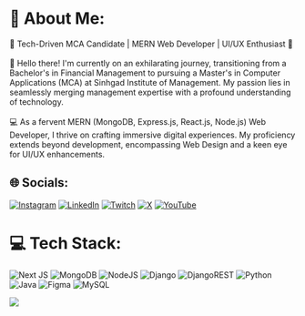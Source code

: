 # 💫 About Me:
🌟 Tech-Driven MCA Candidate | MERN Web Developer | UI/UX Enthusiast 🚀<br><br>👋 Hello there! I'm currently on an exhilarating journey, transitioning from a Bachelor's in Financial Management to pursuing a Master's in Computer Applications (MCA) at Sinhgad Institute of Management. My passion lies in seamlessly merging management expertise with a profound understanding of technology.<br><br>💻 As a fervent MERN (MongoDB, Express.js, React.js, Node.js) Web Developer, I thrive on crafting immersive digital experiences. My proficiency extends beyond development, encompassing Web Design and a keen eye for UI/UX enhancements.


## 🌐 Socials:
[![Instagram](https://img.shields.io/badge/Instagram-%23E4405F.svg?logo=Instagram&logoColor=white)](https://instagram.com/blockbusterandy) [![LinkedIn](https://img.shields.io/badge/LinkedIn-%230077B5.svg?logo=linkedin&logoColor=white)](https://linkedin.com/in/blockbusterandy) [![Twitch](https://img.shields.io/badge/Twitch-%239146FF.svg?logo=Twitch&logoColor=white)](https://twitch.tv/blockbusterandy) [![X](https://img.shields.io/badge/X-black.svg?logo=X&logoColor=white)](https://x.com/BlockbusterAndy) [![YouTube](https://img.shields.io/badge/YouTube-%23FF0000.svg?logo=YouTube&logoColor=white)](https://youtube.com/@blockbusterandy) 

# 💻 Tech Stack:
![Next JS](https://img.shields.io/badge/Next-black?style=for-the-badge&logo=next.js&logoColor=white) ![MongoDB](https://img.shields.io/badge/MongoDB-%234ea94b.svg?style=for-the-badge&logo=mongodb&logoColor=white) ![NodeJS](https://img.shields.io/badge/node.js-6DA55F?style=for-the-badge&logo=node.js&logoColor=white) ![Django](https://img.shields.io/badge/django-%23092E20.svg?style=for-the-badge&logo=django&logoColor=white) ![DjangoREST](https://img.shields.io/badge/DJANGO-REST-ff1709?style=for-the-badge&logo=django&logoColor=white&color=ff1709&labelColor=gray) ![Python](https://img.shields.io/badge/python-3670A0?style=for-the-badge&logo=python&logoColor=ffdd54) ![Java](https://img.shields.io/badge/java-%23ED8B00.svg?style=for-the-badge&logo=openjdk&logoColor=white) ![Figma](https://img.shields.io/badge/figma-%23F24E1E.svg?style=for-the-badge&logo=figma&logoColor=white) ![MySQL](https://img.shields.io/badge/mysql-4479A1.svg?style=for-the-badge&logo=mysql&logoColor=white)

[![](https://visitcount.itsvg.in/api?id=blockbusterandy&icon=5&color=9)](https://visitcount.itsvg.in)

<!-- Proudly created with GPRM ( https://gprm.itsvg.in ) -->
